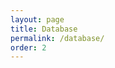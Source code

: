 ```yaml
---
layout: page
title: Database
permalink: /database/
order: 2
---
```


<head>
    <style type="text/css">
        h3 span {
            font-size: 36px;
        }
        .button-default{
          height: 30px;
          width: 30px;
          float: center;
          border: white;
          border-radius: 8px;
          margin: 3px;
          margin-bottom: 30px;
        }
        .search-box{
          width: 70%;
          float: left;
          padding: 10px;
          margin-bottom: 20px;
        }

        .filter-box{
          width: 25%;
          float: right;
          padding: 10px;
          margin-bottom: 20px;
          background-color: WhiteSmoke;
        }

    </style>
</head>
<body class="mt32">
    <div>
      <h3>
      <input type="text" id="seInput" class="search-box" onkeyup="myFunction(category.value)" placeholder="Search">
      </h3>

      <select name="category" id="category" class="filter-box">
        <option value="1">Author</option>
        <option value="3">Title</option>
      </select>
    </div>

    <div>
      <button type="button" class = "button-default"
      onclick="input('â')">â</button>
      <button type="button" class = "button-default"
      onclick="input('ç')">ç</button>
      <button type="button" class = "button-default"
      onclick="input('ğ')">ğ</button>
      <button type="button" class = "button-default"
      onclick="input('ı')">ı</button>  
      <button type="button" class = "button-default"
      onclick="input('İ')">İ</button>
      <button type="button" class = "button-default"
      onclick="input('î')">î</button>
      <button type="button" class = "button-default"
      onclick="input('ö')">ö</button>
      <button type="button" class = "button-default"
      onclick="input('ş')">ş</button>
      <button type="button" class = "button-default"
      onclick="input('ü')">ü</button>
      <button type="button" class = "button-default"
      onclick="input('û')">û</button>
      </div>
        <script>
          function input(e){
            var seInput = document.getElementById("seInput");
            seInput.value = seInput.value + e;
            document.getElementById("seInput").focus();
          }
        </script>


  <table id="myTable">
  {% for row in site.data.database-august %}
      <tr>
        {% if forloop.first %}
          {% for cell in row limit: 6%}
            <th>{{ cell }}</th>
          {% endfor %}
        {% endif %}

        {% for cell in row limit: 6%}
          <td>{{ cell }}</td>
        {% endfor %}
      </tr>
  {% endfor %}
  </table>



<!-- source : https://www.w3schools.com/howto/tryit.asp?filename=tryhow_js_filter_table -->
 <script>
 function myFunction(val) {
   var input, filter, table, tr, td, i, txtValue;
   input = document.getElementById("seInput");
   filter = input.value.toUpperCase();
   table = document.getElementById("myTable");
   tr = table.getElementsByTagName("tr");
   for (i = 0; i < tr.length; i++) {
     td = tr[i].getElementsByTagName("td")[val];
     if (td) {
       txtValue = td.textContent || td.innerText;
       if (txtValue.toUpperCase().indexOf(filter) > -1) {
         tr[i].style.display = "";
       } else {
         tr[i].style.display = "none";
       }
     }       
   }
 }
 </script>
